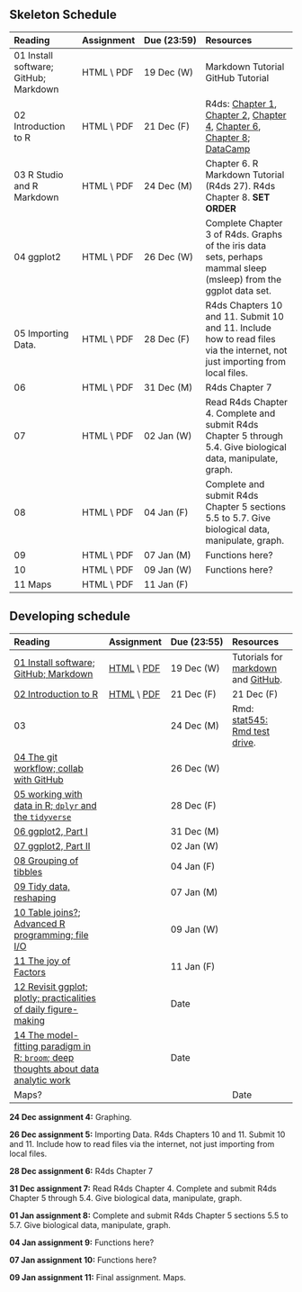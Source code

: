 ## Skeleton Schedule
| Reading   | Assignment     | Due&nbsp;(23:59) | Resources |
|:----------|:---------------|:---------|:----------|
| 01 Install software; GitHub;  Markdown | HTML \ PDF | 19 Dec (W) | Markdown Tutorial<br/> GitHub Tutorial |
| 02 Introduction to R | HTML \ PDF |  21 Dec (F)  | R4ds: [Chapter 1](https://r4ds.had.co.nz/introduction.html), [Chapter 2](http://r4ds.had.co.nz/communicate-intro.html), [Chapter 4](https://r4ds.had.co.nz/workflow-basics.html), [Chapter 6](https://r4ds.had.co.nz/workflow-scripts.html), [Chapter 8](https://r4ds.had.co.nz/workflow-projects.html); [DataCamp](http://www.datacamp.com) | 
| 03 R Studio and R Markdown | HTML \ PDF |  24 Dec (M) | Chapter 6. R Markdown Tutorial (R4ds 27). R4ds Chapter 8. **SET ORDER** |
| 04 ggplot2 | HTML \ PDF |  26 Dec (W) | Complete Chapter 3 of R4ds. Graphs of the iris data sets, perhaps mammal sleep (msleep) from the ggplot data set. |
| 05 Importing Data. | HTML \ PDF |  28 Dec (F) | R4ds Chapters 10 and 11. Submit 10 and 11. Include how to read files via the internet, not just importing from local files. |
| 06  | HTML \ PDF |  31 Dec (M) | R4ds Chapter 7 |
| 07  | HTML \ PDF |  02 Jan (W) | Read R4ds Chapter 4. Complete and submit R4ds Chapter 5 through 5.4. Give biological data, manipulate, graph. |
| 08  | HTML \ PDF |  04 Jan (F) | Complete and submit R4ds Chapter 5 sections 5.5 to 5.7. Give biological data, manipulate, graph. |
| 09  | HTML \ PDF |  07 Jan (M) | Functions here? |
| 10  | HTML \ PDF | 09 Jan (W) | Functions here? |
| 11 Maps | HTML \ PDF | 11 Jan (F) | |



## Developing schedule
| Reading   | Assignment     | Due&nbsp;(23:55) | Resources |
|:----------|:---------------|:---------|:----------|
| [01 Install software;<br/> GitHub;  Markdown](notes/notes01.html) | [HTML](assignments/hw01/hw01.html) \ [PDF](assignments/hw01/hw01.pdf) | 19 Dec (W) | Tutorials for [markdown](https://commonmark.org/help/tutorial/) and [GitHub](https://guides.github.com/activities/hello-world/). |
| [02 Introduction to R](notes/notes02.html) | [HTML](assignments/hw02/hw02.html) \ [PDF](assignments/hw01/hw01.pdf) |  21 Dec (F)  |  21 Dec (F)  | R4ds: [Chapter 1](https://r4ds.had.co.nz/introduction.html)<br/> [Chapter 2](http://r4ds.had.co.nz/communicate-intro.html)<br/> [Chapter 4](https://r4ds.had.co.nz/workflow-basics.html)<br/> [Chapter 6](https://r4ds.had.co.nz/workflow-scripts.html)<br/> [Chapter 8](https://r4ds.had.co.nz/workflow-projects.html)<br/> [DataCamp](http://www.datacamp.com)<br/> [adv-r: data structures](http://adv-r.had.co.nz/Data-structures.html) for a more advanced intro.  | 
| 03  | |  24 Dec (M) | Rmd: [stat545: Rmd test drive](http://stat545.com/block007_first-use-rmarkdown.html). |
| [04 The git workflow; collab with GitHub](notes/cm004.nb.html) | |  26 Dec (W) | |
| [05 working with data in R; `dplyr` and the `tidyverse`](notes/cm005.nb.html) | |  28 Dec (F) | |
| [06 ggplot2, Part I](notes/cm006.nb.html) | |  31 Dec (M) | |
| [07 ggplot2, Part II](notes/cm007.nb.html) | |  02 Jan (W) | |
| [08 Grouping of tibbles](notes/cm008.nb.html) | |  04 Jan (F) | |
| [09 Tidy data, reshaping](notes/cm009.nb.html) | |  07 Jan (M) | |
| [10 Table joins?](notes/cm010.nb.html); [Advanced R programming; file I/O](notes/cm011.nb.html) | | 09 Jan (W) | |
| [11 The joy of Factors](notes/cm012.nb.html) | | 11 Jan (F) | |
| [12 Revisit ggplot; plotly; practicalities of daily figure-making](notes/cm013.nb.html) | | Date | |
| [14 The model-fitting paradigm in R; `broom`; deep thoughts about data analytic work](notes/cm014.nb.html) | | Date | |
| Maps? | | | Date | |


**24 Dec assignment 4:** Graphing. 

**26 Dec assignment 5:** Importing Data. R4ds Chapters 10 and 11. Submit 10 and 11. Include how to read files via the internet, not just importing from local files.

**28 Dec assignment 6:** R4ds Chapter 7


**31 Dec assignment 7:** Read R4ds Chapter 4. Complete and submit R4ds Chapter 5 through 5.4. Give biological data, manipulate, graph.

**01 Jan assignment 8:** Complete and submit R4ds Chapter 5 sections 5.5 to 5.7. Give biological data, manipulate, graph.

**04 Jan assignment 9:** Functions here?

**07 Jan assignment 10:** Functions here?

**09 Jan assignment 11:** Final assignment. Maps.

